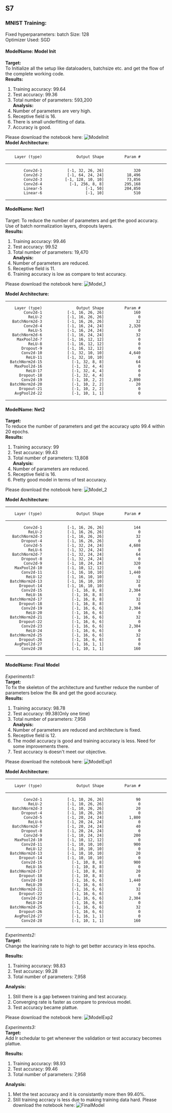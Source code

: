 ## S7

### MNIST Training:

Fixed hyperparameters:  batch Size: 128<br>
                        Optimizer Used: SGD<br>

#### ModelName: Model Init
**Target:**   
To Initialize all the setup like dataloaders, batchsize etc. and get the flow of the complete working code.<br>
**Results:**  
1. Training accuracy: 99.64<br>
2. Test accuracy: 99.36<br>
3. Total number of parameters: 593,200<br>
**Analysis:** 
1. Number of parameters are very high.<br>
2. Receptive field is 16.<br>
3. There is small underfitting of data.<br>
4. Accuracy is good.<br>

Please download the notebook here: ![ModelInit](./S7_Model_Init.ipynb)
<br>
**Model Architecture:**<br> 

----------------------------------------------------------------
        Layer (type)               Output Shape         Param #
----------------------------------------------------------------
            Conv2d-1           [-1, 32, 26, 26]             320
            Conv2d-2           [-1, 64, 24, 24]          18,496
            Conv2d-3          [-1, 128, 10, 10]          73,856
            Conv2d-4            [-1, 256, 8, 8]         295,168
            Linear-5                   [-1, 50]         204,850
            Linear-6                   [-1, 10]             510     
----------------------------------------------------------------


#### ModelName: Net1
Target:   To reduce the number of parameters and get the good accuracy. Use of batch normalization layers, dropouts layers.<br>
**Results:** 
1. Training accuracy: 99.46<br>
2. Test accuracy: 99.52<br>
3. Total number of parameters: 19,470<br>
**Analysis:** 
1. Number of parameters are reduced.<br>
2. Receptive field is 11.<br>
3. Training accuracy is low as compare to test accuracy.<br>

Please download the notebook here: ![Model_1](./S7_Model_1.ipynb)
<br>

**Model Architecture:**

----------------------------------------------------------------
        Layer (type)               Output Shape         Param #
            Conv2d-1           [-1, 16, 26, 26]             160
              ReLU-2           [-1, 16, 26, 26]               0
       BatchNorm2d-3           [-1, 16, 26, 26]              32
            Conv2d-4           [-1, 16, 24, 24]           2,320
              ReLU-5           [-1, 16, 24, 24]               0
       BatchNorm2d-6           [-1, 16, 24, 24]              32
         MaxPool2d-7           [-1, 16, 12, 12]               0
              ReLU-8           [-1, 16, 12, 12]               0
           Dropout-9           [-1, 16, 12, 12]               0
           Conv2d-10           [-1, 32, 10, 10]           4,640
             ReLU-11           [-1, 32, 10, 10]               0
      BatchNorm2d-15             [-1, 32, 8, 8]              64
        MaxPool2d-16             [-1, 32, 4, 4]               0
             ReLU-17             [-1, 32, 4, 4]               0
          Dropout-18             [-1, 32, 4, 4]               0
           Conv2d-19             [-1, 10, 2, 2]           2,890
      BatchNorm2d-20             [-1, 10, 2, 2]              20
          Dropout-21             [-1, 10, 2, 2]               0
        AvgPool2d-22             [-1, 10, 1, 1]               0
----------------------------------------------------------------



#### ModelName: Net2
**Target:**  
To reduce the number of parameters and get the accuracy upto 99.4 within 20 epochs.<br>
**Results:**  
1. Training accuracy: 99<br>
2. Test accuracy: 99.43<br>
3. Total number of parameters: 13,808<br>
**Analysis:** 
1. Number of parameters are reduced.
2. Receptive field is 16.
3. Pretty good model in terms of test accuracy.

Please download the notebook here: ![Model_2](./S7_Model_2.ipynb)
<br>

**Model Architecture:**

----------------------------------------------------------------
        Layer (type)               Output Shape         Param #
----------------------------------------------------------------

            Conv2d-1           [-1, 16, 26, 26]             144
              ReLU-2           [-1, 16, 26, 26]               0
       BatchNorm2d-3           [-1, 16, 26, 26]              32
           Dropout-4           [-1, 16, 26, 26]               0
            Conv2d-5           [-1, 32, 24, 24]           4,608
              ReLU-6           [-1, 32, 24, 24]               0
       BatchNorm2d-7           [-1, 32, 24, 24]              64
           Dropout-8           [-1, 32, 24, 24]               0
            Conv2d-9           [-1, 10, 24, 24]             320
        MaxPool2d-10           [-1, 10, 12, 12]               0
           Conv2d-11           [-1, 16, 10, 10]           1,440
             ReLU-12           [-1, 16, 10, 10]               0
      BatchNorm2d-13           [-1, 16, 10, 10]              32
          Dropout-14           [-1, 16, 10, 10]               0
           Conv2d-15             [-1, 16, 8, 8]           2,304
             ReLU-16             [-1, 16, 8, 8]               0
      BatchNorm2d-17             [-1, 16, 8, 8]              32
          Dropout-18             [-1, 16, 8, 8]               0
           Conv2d-19             [-1, 16, 6, 6]           2,304
             ReLU-20             [-1, 16, 6, 6]               0
      BatchNorm2d-21             [-1, 16, 6, 6]              32
          Dropout-22             [-1, 16, 6, 6]               0
           Conv2d-23             [-1, 16, 6, 6]           2,304
             ReLU-24             [-1, 16, 6, 6]               0
      BatchNorm2d-25             [-1, 16, 6, 6]              32
          Dropout-26             [-1, 16, 6, 6]               0
        AvgPool2d-27             [-1, 16, 1, 1]               0
           Conv2d-28             [-1, 10, 1, 1]             160
----------------------------------------------------------------


#### ModelName: Final Model
*Experiments1:* <br>
**Target:**   
To fix the skeleton of the architecture and furether reduce the number of parameters below the 8k and get the good accuracy.<br>
**Results:**  
1. Training accuracy: 98.78<br>
2. Test accuracy: 99.38(Only one time)<br>
3. Total number of parameters: 7,958<br>
**Analysis:** 
1. Number of parameters are reduced and architecture is fixed.
2. Receptive field is 12.
3. The model accuracy is good and training accuracy is less. Need for some improvements there.
4. Test accuracy is doesn't meet our objective.

Please download the notebook here: ![ModelExp1](./S7_FinalModelExps.ipynb)
<br>

**Model Architecture:**

----------------------------------------------------------------
        Layer (type)               Output Shape         Param #
----------------------------------------------------------------
            Conv2d-1           [-1, 10, 26, 26]              90
              ReLU-2           [-1, 10, 26, 26]               0
       BatchNorm2d-3           [-1, 10, 26, 26]              20
           Dropout-4           [-1, 10, 26, 26]               0
            Conv2d-5           [-1, 20, 24, 24]           1,800
              ReLU-6           [-1, 20, 24, 24]               0
       BatchNorm2d-7           [-1, 20, 24, 24]              40
           Dropout-8           [-1, 20, 24, 24]               0
            Conv2d-9           [-1, 10, 24, 24]             200
        MaxPool2d-10           [-1, 10, 12, 12]               0
           Conv2d-11           [-1, 10, 10, 10]             900
             ReLU-12           [-1, 10, 10, 10]               0
      BatchNorm2d-13           [-1, 10, 10, 10]              20
          Dropout-14           [-1, 10, 10, 10]               0
           Conv2d-15             [-1, 10, 8, 8]             900
             ReLU-16             [-1, 10, 8, 8]               0
      BatchNorm2d-17             [-1, 10, 8, 8]              20
          Dropout-18             [-1, 10, 8, 8]               0
           Conv2d-19             [-1, 16, 6, 6]           1,440
             ReLU-20             [-1, 16, 6, 6]               0
      BatchNorm2d-21             [-1, 16, 6, 6]              32
          Dropout-22             [-1, 16, 6, 6]               0
           Conv2d-23             [-1, 16, 6, 6]           2,304
             ReLU-24             [-1, 16, 6, 6]               0
      BatchNorm2d-25             [-1, 16, 6, 6]              32
          Dropout-26             [-1, 16, 6, 6]               0
        AvgPool2d-27             [-1, 16, 1, 1]               0
           Conv2d-28             [-1, 10, 1, 1]             160
----------------------------------------------------------------


*Experiments2:* <br>
**Target:**   
Change the learining rate to high to get better accuracy in less epochs.<br>

**Results:** 
1. Training accuracy: 98.83<br>
2. Test accuracy: 99.28<br>
3. Total number of parameters: 7,958<br>

**Analysis:**
1. Still there is a gap between training and test accuracy.<br>
2. Converging rate is faster as compare to previous model.<br>
3. Test accuracy became plattue.<br>

Please download the notebook here: ![ModelExp2](./S7_FinalModelExps.ipynb)
<br>

*Experiments3:* <br>
**Target:**   
Add lr schedular to get whenever the validation or test accuracy becomes plattue.<br>

**Results:**  
1. Training accuracy: 98.93<br>
2. Test accuracy: 99.46<br>
3. Total number of parameters: 7,958<br>

**Analysis:**
1.  Met the test accuracy and it is consistantly more then 99.40%.
2.  Still training accracy is less due to making training data hard.
Please download the notebook here: ![FinalModel](./S7_FinalModel.ipynb)
<br>
